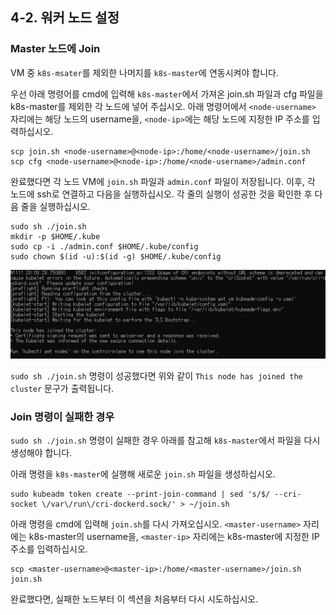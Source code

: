 ## 4-2. 워커 노드 설정

### Master 노드에 Join

VM 중 `k8s-msater`를 제외한 나머지를 `k8s-master`에 연동시켜야 합니다.

우선 아래 명령어를 cmd에 입력해 `k8s-master`에서 가져온 join.sh 파일과 cfg 파일을 k8s-master를 제외한 각 노드에 넣어 주십시오. 아래 명령어에서 `<node-username>` 자리에는 해당 노드의 username을, `<node-ip>`에는 해당 노드에 지정한 IP 주소를 입력하십시오.

```shell
scp join.sh <node-username>@<node-ip>:/home/<node-username>/join.sh
scp cfg <node-username>@<node-ip>:/home/<node-username>/admin.conf
```

완료했다면 각 노드 VM에 `join.sh` 파일과 `admin.conf` 파일이 저장됩니다.
이후, 각 노드에 ssh로 연결하고 다음을 실행하십시오. 각 줄의 실행이 성공한 것을 확인한 후 다음 줄을 실행하십시오.

```shell
sudo sh ./join.sh
mkdir -p $HOME/.kube
sudo cp -i ./admin.conf $HOME/.kube/config
sudo chown $(id -u):$(id -g) $HOME/.kube/config
```

![img](/images/37.png)

`sudo sh ./join.sh` 명령이 성공했다면 위와 같이 `This node has joined the cluster` 문구가 출력됩니다.

### Join 명령이 실패한 경우

`sudo sh ./join.sh` 명령이 실패한 경우 아래를 참고해 `k8s-master`에서 파일을 다시 생성해야 합니다.

아래 명령을 `k8s-master`에 실행해 새로운 `join.sh` 파일을 생성하십시오.

```shell
sudo kubeadm token create --print-join-command | sed 's/$/ --cri-socket \/var\/run\/cri-dockerd.sock/' > ~/join.sh
```

아래 명령을 cmd에 입력해 `join.sh`를 다시 가져오십시오. `<master-username>` 자리에는 k8s-master의 username을, `<master-ip>` 자리에는 k8s-master에 지정한 IP 주소를 입력하십시오.

```shell
scp <master-username>@<master-ip>:/home/<master-username>/join.sh join.sh
```

완료했다면, 실패한 노드부터 이 섹션을 처음부터 다시 시도하십시오.

